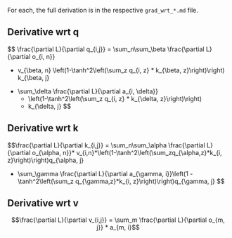 For each, the full derivation is in the respective `grad_wrt_*.md` file.
## Derivative wrt q
$$
\frac{\partial L}{\partial q_{i,j}}
= \sum_n\sum_\beta \frac{\partial L}{\partial o_{i, n}}
  * v_{\beta, n}
  \left(1-\tanh^2\left(\sum_z q_{i, z} * k_{\beta, z}\right)\right)
  k_{\beta, j}
+ \sum_\delta \frac{\partial L}{\partial a_{i, \delta}}
  * \left(1-\tanh^2\left(\sum_z q_{i, z} * k_{\delta, z}\right)\right)
  * k_{\delta, j}
$$

## Derivative wrt k
$$\frac{\partial L}{\partial k_{i,j}}
= \sum_n\sum_\alpha \frac{\partial L}{\partial o_{\alpha, n}}* v_{i,n}*\left(1-\tanh^2\left(\sum_zq_{\alpha,z}*k_{i, z}\right)\right)q_{\alpha, j}
+ \sum_\gamma \frac{\partial L}{\partial a_{\gamma, i}}\left(1 -\tanh^2\left(\sum_z q_{\gamma,z}*k_{i, z}\right)\right)q_{\gamma, j} $$

## Derivative wrt v
$$\frac{\partial L}{\partial v_{i,j}}
= \sum_m \frac{\partial L}{\partial o_{m, j}} * a_{m, i}$$
